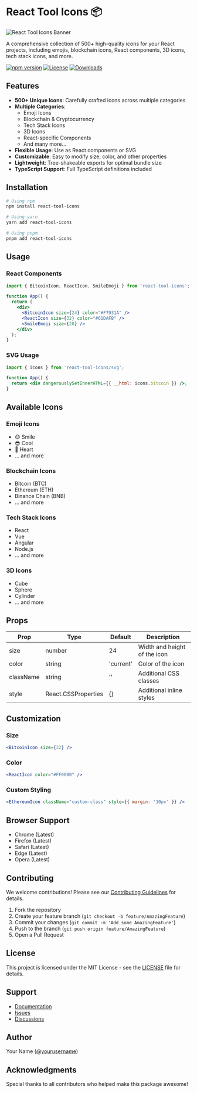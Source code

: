 # React Tool Icons 📦

![React Tool Icons Banner](https://res.cloudinary.com/dtgiujxll/image/upload/v1739516085/personal/rq3gi4eo8zywvdkyutlu.png)

A comprehensive collection of 500+ high-quality icons for your React projects, including emojis, blockchain icons, React components, 3D icons, tech stack icons, and more.

[![npm version](https://img.shields.io/npm/v/react-tool-icons.svg)](https://www.npmjs.com/package/react-tool-icons)
[![License](https://img.shields.io/npm/l/react-tool-icons.svg)](https://github.com/yourusername/react-tool-icons/blob/main/LICENSE)
[![Downloads](https://img.shields.io/npm/dm/react-tool-icons.svg)](https://www.npmjs.com/package/react-tool-icons)

## Features

- **500+ Unique Icons**: Carefully crafted icons across multiple categories
- **Multiple Categories**:
  - Emoji Icons
  - Blockchain & Cryptocurrency
  - Tech Stack Icons
  - 3D Icons
  - React-specific Components
  - And many more...
- **Flexible Usage**: Use as React components or SVG
- **Customizable**: Easy to modify size, color, and other properties
- **Lightweight**: Tree-shakeable exports for optimal bundle size
- **TypeScript Support**: Full TypeScript definitions included

## Installation

```bash
# Using npm
npm install react-tool-icons

# Using yarn
yarn add react-tool-icons

# Using pnpm
pnpm add react-tool-icons
```

## Usage

### React Components

```jsx
import { BitcoinIcon, ReactIcon, SmileEmoji } from 'react-tool-icons';

function App() {
  return (
    <div>
      <BitcoinIcon size={24} color="#F7931A" />
      <ReactIcon size={32} color="#61DAFB" />
      <SmileEmoji size={28} />
    </div>
  );
}
```

### SVG Usage

```jsx
import { icons } from 'react-tool-icons/svg';

function App() {
  return <div dangerouslySetInnerHTML={{ __html: icons.bitcoin }} />;
}
```

## Available Icons

### Emoji Icons

- 😊 Smile
- 😎 Cool
- 💖 Heart
- ... and more

### Blockchain Icons

- Bitcoin (BTC)
- Ethereum (ETH)
- Binance Chain (BNB)
- ... and more

### Tech Stack Icons

- React
- Vue
- Angular
- Node.js
- ... and more

### 3D Icons

- Cube
- Sphere
- Cylinder
- ... and more

## Props

| Prop      | Type                | Default   | Description                  |
| --------- | ------------------- | --------- | ---------------------------- |
| size      | number              | 24        | Width and height of the icon |
| color     | string              | 'current' | Color of the icon            |
| className | string              | ''        | Additional CSS classes       |
| style     | React.CSSProperties | {}        | Additional inline styles     |

## Customization

### Size

```jsx
<BitcoinIcon size={32} />
```

### Color

```jsx
<ReactIcon color="#FF0000" />
```

### Custom Styling

```jsx
<EthereumIcon className="custom-class" style={{ margin: '10px' }} />
```

## Browser Support

- Chrome (Latest)
- Firefox (Latest)
- Safari (Latest)
- Edge (Latest)
- Opera (Latest)

## Contributing

We welcome contributions! Please see our [Contributing Guidelines](CONTRIBUTING.md) for details.

1. Fork the repository
2. Create your feature branch (`git checkout -b feature/AmazingFeature`)
3. Commit your changes (`git commit -m 'Add some AmazingFeature'`)
4. Push to the branch (`git push origin feature/AmazingFeature`)
5. Open a Pull Request

## License

This project is licensed under the MIT License - see the [LICENSE](LICENSE) file for details.

## Support

- [Documentation](https://github.com/yourusername/react-tool-icons/wiki)
- [Issues](https://github.com/yourusername/react-tool-icons/issues)
- [Discussions](https://github.com/yourusername/react-tool-icons/discussions)

## Author

Your Name ([@yourusername](https://github.com/yourusername))

## Acknowledgments

Special thanks to all contributors who helped make this package awesome!
